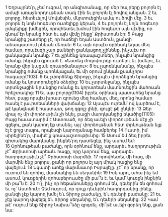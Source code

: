 1 Եղբայրնե՛ր, չեմ ուզում, որ անգիտանաք, որ մեր հայրերը բոլորն էլ ամպի առաջնորդութեան տակ էին եւ բոլորն էլ ծովով անցան. 2 եւ բոլորը, հետեւելով Մովսէսին, մկրտուեցին ամպ ու ծովի մէջ. 3 եւ բոլորն էլ նոյն հոգեւոր ուտելիքը կերան, 4 եւ բոլորն էլ նոյն հոգեւոր ըմպելիքը խմեցին, որովհետեւ խմում էին հոգեւոր այն վէմից, որ գնում էր նրանց հետ եւ այն վէմը ինքը՝ Քրիստոսն էր: 5 Բայց նրանցից շատերը չէ, որ հաճելի եղան Աստծուն, քանզի անապատում ընկան մեռան: 6 Եւ այն որպէս օրինակ եղաւ մեզ համար, որպէսզի չար բաների ցանկացող չլինենք, ինչպէս որ ցանկացան նրանք: 7 Եւ չլինենք կռապաշտներ, ինչպէս նրանցից ոմանք. ինչպէս գրուած է. «Նստեց ժողովուրդը ուտելու եւ խմելու, եւ նրանք վեր կացան զուարճանալու»: 8 Եւ չպոռնկանանք, ինչպէս նրանցից ոմանք պոռնկացան, եւ մի օրում ընկան քսանչորս հազարը(1103): 9 Եւ չփորձենք Տիրոջը, ինչպէս փորձեցին նրանցից ոմանք եւ կոտորուեցին օձերից: 10 Եւ չտրտնջանք, ինչպէս տրտնջացին նրանցից ոմանք եւ կորստեան մատնուեցին մահուան հրեշտակից: 11 Եւ այս բոլորը(1104) իբրեւ օրինակ պատահեց նրանց հետ, բայց որպէս խրատ գրուեց մեզ համար, մեզ, որոնց համար հասել է յաւիտեանների վախճանը:
12 Այսպէս ուրեմն՝ ով կարծում է, թէ կանգնած է հաստատ, թող զգոյշ լինի, գուցէ թէ ընկնի: 13 Ձեր վրայ ոչ մի փորձութիւն չի եկել, բացի մարդկանցից եկածից(1105): Բայց հաւատարիմ է Աստուած, որ ձեզ աւելի փորձութեան մէջ չի գցելու, քան կարող էք տանել. այլ՝ փորձութեան հետ փրկութեան ելք էլ է ցոյց տալու, որպէսզի կարողանաք համբերել:
14 Ուստի, իմ սիրելինե՛ր, փախէ՛ք կռապաշտութիւնից: 15 Ասում եմ ձեզ իբրեւ գիտակից մարդկանց. ինքնե՛րդ դատեցէք, ինչ ասում եմ: 16 Օրհնութեան բաժակը, որն օրհնում ենք, արդարեւ հաղորդութիւն չէ՞ Քրիստոսի արեան. հացը, որը կտրում ենք, արդարեւ հաղորդութիւն չէ՞ Քրիստոսի մարմնի. 17 որովհետեւ մի հաց, մի մարմին ենք բոլորս, քանի որ բոլորս էլ այդ միակ հացից ենք վայելում: 18 Նկատի առէք մարմնաւոր Իսրայէլը. չէ՞ որ նրանք, որ ուտում են զոհից, մասնակից են սեղանին: 19 Իսկ արդ, ահա ինչ եմ ասում. կուռքերին զոհաբերուածը մի բա՞ն է. եւ կամ՝ կուռքն ինքնին մի բա՞ն է: 20 Ո՛չ, ինչ որ հեթանոսները զոհում են, դեւերին են զոհում եւ ոչ՝ Աստծուն: Չեմ ուզում, որ դուք դեւերին հաղորդակից լինէք. քանզի չէք կարող խմել ե՛ւ Տիրոջ բաժակը, ե՛ւ դեւերի բաժակը: 21 Եւ չէք կարող վայելել ե՛ւ Տիրոջ սեղանից, ե՛ւ դեւերի սեղանից: 22 Կամ թէ՝ ուզում ենք Տիրոջ նախա՞նձը գրգռել. մի՞թէ աւելի զօրեղ ենք, քան նա:
